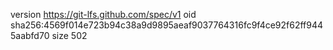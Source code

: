 version https://git-lfs.github.com/spec/v1
oid sha256:4569f014e723b94c38a9d9895aeaf9037764316fc9f4ce92f62ff9445aabfd70
size 502
